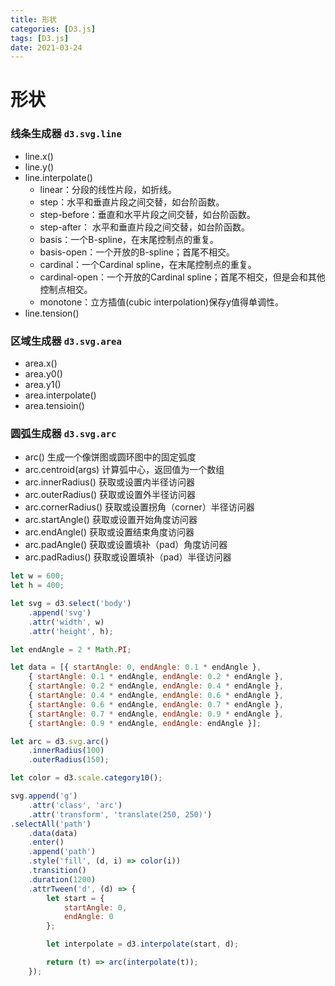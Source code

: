 ```yaml
---
title: 形状
categories: [D3.js]
tags: [D3.js]
date: 2021-03-24
---
```


# 形状

### 线条生成器 `d3.svg.line`

* line.x()
* line.y()
* line.interpolate()
    * linear：分段的线性片段，如折线。
    * step：水平和垂直片段之间交替，如台阶函数。
    * step-before：垂直和水平片段之间交替，如台阶函数。
    * step-after： 水平和垂直片段之间交替，如台阶函数。
    * basis：一个B-spline，在末尾控制点的重复。
    * basis-open：一个开放的B-spline；首尾不相交。
    * cardinal：一个Cardinal spline，在末尾控制点的重复。
    * cardinal-open：一个开放的Cardinal spline；首尾不相交，但是会和其他控制点相交。
    * monotone：立方插值(cubic interpolation)保存y值得单调性。
* line.tension()

### 区域生成器 `d3.svg.area`

* area.x()
* area.y0()
* area.y1()
* area.interpolate()
* area.tensioin()

### 圆弧生成器 `d3.svg.arc`

* arc() 生成一个像饼图或圆环图中的固定弧度
* arc.centroid(args) 计算弧中心，返回值为一个数组
* arc.innerRadius() 获取或设置内半径访问器
* arc.outerRadius() 获取或设置外半径访问器
* arc.cornerRadius() 获取或设置拐角（corner）半径访问器
* arc.startAngle() 获取或设置开始角度访问器
* arc.endAngle() 获取或设置结束角度访问器
* arc.padAngle() 获取或设置填补（pad）角度访问器
* arc.padRadius() 获取或设置填补（pad）半径访问器


```js
let w = 600;
let h = 400;

let svg = d3.select('body')
    .append('svg')
    .attr('width', w)
    .attr('height', h);

let endAngle = 2 * Math.PI;

let data = [{ startAngle: 0, endAngle: 0.1 * endAngle },
    { startAngle: 0.1 * endAngle, endAngle: 0.2 * endAngle },
    { startAngle: 0.2 * endAngle, endAngle: 0.4 * endAngle },
    { startAngle: 0.4 * endAngle, endAngle: 0.6 * endAngle },
    { startAngle: 0.6 * endAngle, endAngle: 0.7 * endAngle },
    { startAngle: 0.7 * endAngle, endAngle: 0.9 * endAngle },
    { startAngle: 0.9 * endAngle, endAngle: endAngle }];

let arc = d3.svg.arc()
    .innerRadius(100)
    .outerRadius(150);

let color = d3.scale.category10();

svg.append('g')
    .attr('class', 'arc')
    .attr('transform', 'translate(250, 250)')
.selectAll('path')
    .data(data)
    .enter()
    .append('path')
    .style('fill', (d, i) => color(i))
    .transition()
    .duration(1200)
    .attrTween('d', (d) => {
        let start = {
            startAngle: 0,
            endAngle: 0
        };

        let interpolate = d3.interpolate(start, d);

        return (t) => arc(interpolate(t));
    });
```